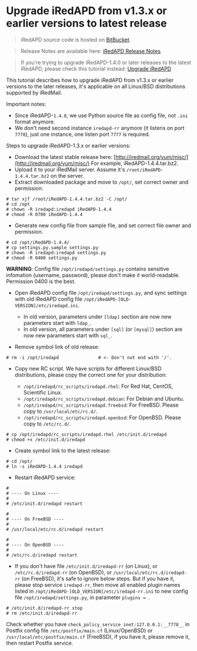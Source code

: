# Upgrade iRedAPD from v1.3.x or earlier versions to latest release

> iRedAPD source code is hosted on [BitBucket](https://bitbucket.org/zhb/iredapd/).

> Release Notes are available here: [iRedAPD Release Notes](./iredapd.releases.html).

> If you're trying to upgrade iRedAPD-1.4.0 or later releases to the latest
> iRedAPD, please check this tutorial instead: [Upgrade iRedAPD](./upgrade.iredapd.html)

This tutorial describes how to upgrade iRedAPD from v1.3.x or earlier versions
to the later releases, it's applicable on all Linux/BSD distributions supported
by iRedMail.

Important notes:

* Since iRedAPD-`1.4.0`, we use Python source file as config file, not `.ini`
  format anymore.
* We don't need second instance `iredapd-rr` anymore (it listens on port `7778`),
  just one instance, one listen port `7777` is required.

Steps to upgrade iRedAPD-1.3.x or earlier versions:

* Download the latest stable release here: [http://iredmail.org/yum/misc/](http://iredmail.org/yum/misc/)
  For example, iRedAPD-1.4.4.tar.bz2.
* Upload it to your iRedMail server. Assume it's `/root/iRedAPD-1.4.4.tar.bz2`
  on the server.
* Extract downloaded package and move to `/opt/`, set correct owner and permission:

```
# tar xjf /root/iRedAPD-1.4.4.tar.bz2 -C /opt/
# cd /opt
# chown -R iredapd:iredapd iRedAPD-1.4.4
# chmod -R 0700 iRedAPD-1.4.4
```

* Generate new config file from sample file, and set correct file owner and permission.

```
# cd /opt/iRedAPD-1.4.4/
# cp settings.py.sample settings.py
# chown -R iredapd:iredapd settings.py
# chmod -R 0400 settings.py
```

__WARNING__: Config file `/opt/iredapd/settings.py` contains sensitive infomation
(username, password), please don't make it world-readable. Permission 0400 is
the best.

* Open iRedAPD config file `/opt/iredapd/settings.py`, and sync settings with
  old iRedAPD config file `/opt/iRedAPD-[OLD-VERSION]/etc/iredapd.ini`.

    * In old version, parameters under `[ldap]` section are now new parameters
      start with `ldap_`.
    * In old version, all parameters under `[sql]` (or `[mysql]`) section are
      now new parameters start with `sql_`.

* Remove symbol link of old release:

```
# rm -i /opt/iredapd               # <- Don't not end with '/'.
```

* Copy new RC script. We have scripts for different Linux/BSD distributions,
  please copy the correct one for your distribution:

    * `/opt/iredapd/rc_scripts/iredapd.rhel`: For Red Hat, CentOS, Scientific Linux.
    * `/opt/iredapd/rc_scripts/iredapd.debian`: For Debian and Ubuntu.
    * `/opt/iredapd/rc_scripts/iredapd.freebsd`: For FreeBSD. Please copy to `/usr/local/etc/rc.d/`.
    * `/opt/iredapd/rc_scripts/iredapd.openbsd`: For OpenBSD. Please copy to `/etc/rc.d/`.

```
# cp /opt/iredapd/rc_scripts/iredapd.rhel /etc/init.d/iredapd
# chmod +x /etc/init.d/iredapd
```

* Create symbol link to the latest release:

```
# cd /opt/
# ln -s iRedAPD-1.4.4 iredapd
```

* Restart iRedAPD service:

```
#
# ---- On Linux ----
#
# /etc/init.d/iredapd restart

#
# ---- On FreeBSD ----
#
# /usr/local/etc/rc.d/iredapd restart

#
# ---- On OpenBSD ----
#
# /etc/rc.d/iredapd restart
```

* If you don't have file `/etc/init.d/iredapd-rr` (on Linux), or
  `/etc/rc.d/iredapd-rr` (on OpenBSD), or `/usr/local/etc/rc.d/iredapd-rr`
  (on FreeBSD), it's safe to ignore below steps. But if you have it, please
  stop service `iredapd-rr`, then move all enabled plugin names listed in
  `/opt/iRedAPD-[OLD_VERSION]/etc/iredapd-rr.ini` to new config file
  `/opt/iredapd/settings.py`, in parameter `plugins = `.

```
# /etc/init.d/iredapd-rr stop
# rm /etc/init.d/iredapd-rr
```

Check whether you have `check_policy_service inet:127.0.0.1:__7778__` in Postfix
config file `/etc/postfix/main.cf` (Linux/OpenBSD) or
`/usr/local/etc/postfix/main.cf` (FreeBSD), if you have it, please remove it,
then restart Postfix service.
